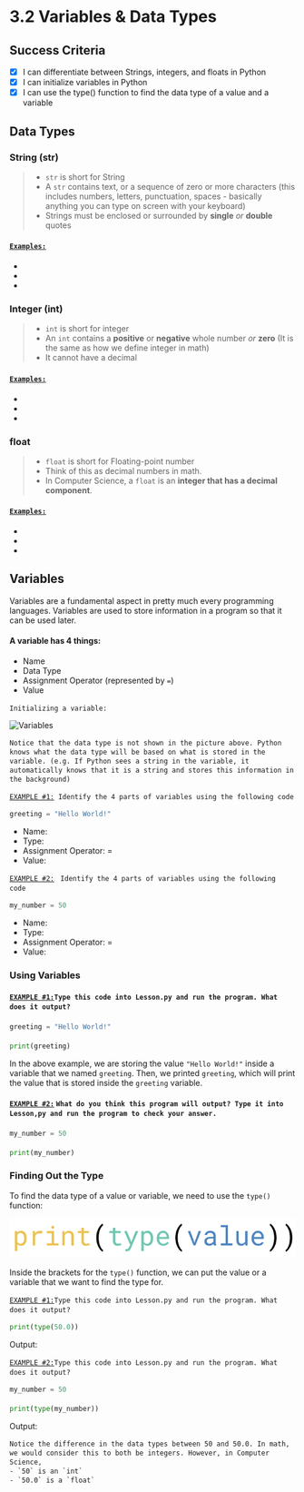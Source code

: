# 3.2 Variables & Data Types

## Success Criteria
- [x] I can differentiate between Strings, integers, and floats in Python
- [x] I can initialize variables in Python
- [x] I can use the type() function to find the data type of a value and a variable

## Data Types

### String (str)
>- `str` is short for String
>- A `str` contains text, or a sequence of zero or more characters (this includes numbers, letters, punctuation, spaces - basically anything you can type on screen with your keyboard)
>- Strings must be enclosed or surrounded by **single** *or* **double** quotes

#### <ins>```Examples:```</ins>
-
- 
- 

### Integer (int)
>- `int` is short for integer
>- An `int` contains a **positive** or **negative** whole number *or* **zero** (It is the same as how we define integer in math)
>- It cannot have a decimal

#### <ins>```Examples:```</ins>
- 
-
-

### float
>-  `float` is short for Floating-point number
>- Think of this as decimal numbers in math. 
>- In Computer Science, a `float` is an **integer that has a decimal component**.

#### <ins>```Examples:```</ins>
- 
-
-

## Variables
Variables are a fundamental aspect in pretty much every programming languages.
Variables are used to store information in a program so that it can be used later.

#### A variable has 4 things:
- Name
- Data Type
- Assignment Operator (represented by `=`)
- Value

```Initializing a variable:```

![Variables](Variables.png)
```
Notice that the data type is not shown in the picture above. Python knows what the data type will be based on what is stored in the variable. (e.g. If Python sees a string in the variable, it automatically knows that it is a string and stores this information in the background)
```

<ins>```EXAMPLE #1:```</ins>``` Identify the 4 parts of variables using the following code```
```python
greeting = "Hello World!"
```
- Name: 
- Type: 
- Assignment Operator: = 
- Value: 

<ins>```EXAMPLE #2:```</ins> ``` Identify the 4 parts of variables using the following code```
```python
my_number = 50
```
- Name: 
- Type: 
- Assignment Operator: = 
- Value: 

### Using Variables

#### <ins>```EXAMPLE #1:```</ins>```Type this code into Lesson.py and run the program. What does it output?```
```python
greeting = "Hello World!"

print(greeting)
```
In the above example, we are storing the value `"Hello World!"` inside a variable that we named `greeting`. Then, we printed `greeting`, which will print the value that is stored inside the `greeting` variable.

#### <ins>```EXAMPLE #2:```</ins> ```What do you think this program will output? Type it into Lesson,py and run the program to check your answer.```
```python
my_number = 50

print(my_number)
```

### Finding Out the Type
To find the data type of a value or variable, we need to use the `type()` function:

![type](type.png)

Inside the brackets for the `type()` function, we can put the value or a variable that we want to find the type for.

<ins>```EXAMPLE #1:```</ins>```Type this code into Lesson.py and run the program. What does it output?```
```python
print(type(50.0))
```
Output: 

<ins>```EXAMPLE #2:```</ins>```Type this code into Lesson.py and run the program. What does it output?```
```python
my_number = 50

print(type(my_number))
```
Output: 

```
Notice the difference in the data types between 50 and 50.0. In math, we would consider this to both be integers. However, in Computer Science, 
- `50` is an `int`
- `50.0` is a `float`
```